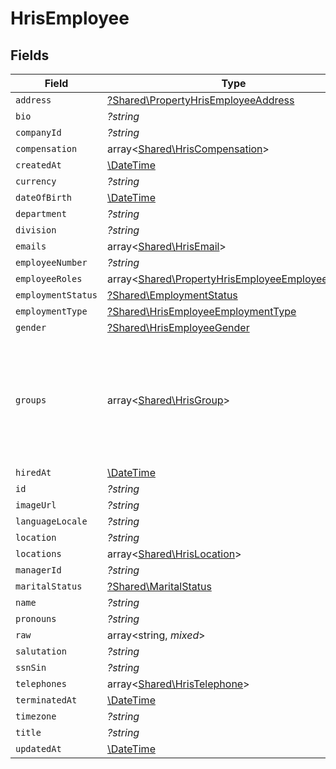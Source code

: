 # HrisEmployee


## Fields

| Field                                                                                                                                           | Type                                                                                                                                            | Required                                                                                                                                        | Description                                                                                                                                     |
| ----------------------------------------------------------------------------------------------------------------------------------------------- | ----------------------------------------------------------------------------------------------------------------------------------------------- | ----------------------------------------------------------------------------------------------------------------------------------------------- | ----------------------------------------------------------------------------------------------------------------------------------------------- |
| `address`                                                                                                                                       | [?Shared\PropertyHrisEmployeeAddress](../../Models/Shared/PropertyHrisEmployeeAddress.md)                                                       | :heavy_minus_sign:                                                                                                                              | N/A                                                                                                                                             |
| `bio`                                                                                                                                           | *?string*                                                                                                                                       | :heavy_minus_sign:                                                                                                                              | N/A                                                                                                                                             |
| `companyId`                                                                                                                                     | *?string*                                                                                                                                       | :heavy_minus_sign:                                                                                                                              | N/A                                                                                                                                             |
| `compensation`                                                                                                                                  | array<[Shared\HrisCompensation](../../Models/Shared/HrisCompensation.md)>                                                                       | :heavy_minus_sign:                                                                                                                              | N/A                                                                                                                                             |
| `createdAt`                                                                                                                                     | [\DateTime](https://www.php.net/manual/en/class.datetime.php)                                                                                   | :heavy_minus_sign:                                                                                                                              | N/A                                                                                                                                             |
| `currency`                                                                                                                                      | *?string*                                                                                                                                       | :heavy_minus_sign:                                                                                                                              | N/A                                                                                                                                             |
| `dateOfBirth`                                                                                                                                   | [\DateTime](https://www.php.net/manual/en/class.datetime.php)                                                                                   | :heavy_minus_sign:                                                                                                                              | N/A                                                                                                                                             |
| `department`                                                                                                                                    | *?string*                                                                                                                                       | :heavy_minus_sign:                                                                                                                              | N/A                                                                                                                                             |
| `division`                                                                                                                                      | *?string*                                                                                                                                       | :heavy_minus_sign:                                                                                                                              | N/A                                                                                                                                             |
| `emails`                                                                                                                                        | array<[Shared\HrisEmail](../../Models/Shared/HrisEmail.md)>                                                                                     | :heavy_minus_sign:                                                                                                                              | N/A                                                                                                                                             |
| `employeeNumber`                                                                                                                                | *?string*                                                                                                                                       | :heavy_minus_sign:                                                                                                                              | N/A                                                                                                                                             |
| `employeeRoles`                                                                                                                                 | array<[Shared\PropertyHrisEmployeeEmployeeRoles](../../Models/Shared/PropertyHrisEmployeeEmployeeRoles.md)>                                     | :heavy_minus_sign:                                                                                                                              | N/A                                                                                                                                             |
| `employmentStatus`                                                                                                                              | [?Shared\EmploymentStatus](../../Models/Shared/EmploymentStatus.md)                                                                             | :heavy_minus_sign:                                                                                                                              | N/A                                                                                                                                             |
| `employmentType`                                                                                                                                | [?Shared\HrisEmployeeEmploymentType](../../Models/Shared/HrisEmployeeEmploymentType.md)                                                         | :heavy_minus_sign:                                                                                                                              | N/A                                                                                                                                             |
| `gender`                                                                                                                                        | [?Shared\HrisEmployeeGender](../../Models/Shared/HrisEmployeeGender.md)                                                                         | :heavy_minus_sign:                                                                                                                              | N/A                                                                                                                                             |
| `groups`                                                                                                                                        | array<[Shared\HrisGroup](../../Models/Shared/HrisGroup.md)>                                                                                     | :heavy_minus_sign:                                                                                                                              | Which groups/teams/units that this employee/user belongs to.  May not have all of the Group fields present, but should have id, name, or email. |
| `hiredAt`                                                                                                                                       | [\DateTime](https://www.php.net/manual/en/class.datetime.php)                                                                                   | :heavy_minus_sign:                                                                                                                              | N/A                                                                                                                                             |
| `id`                                                                                                                                            | *?string*                                                                                                                                       | :heavy_minus_sign:                                                                                                                              | N/A                                                                                                                                             |
| `imageUrl`                                                                                                                                      | *?string*                                                                                                                                       | :heavy_minus_sign:                                                                                                                              | N/A                                                                                                                                             |
| `languageLocale`                                                                                                                                | *?string*                                                                                                                                       | :heavy_minus_sign:                                                                                                                              | N/A                                                                                                                                             |
| `location`                                                                                                                                      | *?string*                                                                                                                                       | :heavy_minus_sign:                                                                                                                              | N/A                                                                                                                                             |
| `locations`                                                                                                                                     | array<[Shared\HrisLocation](../../Models/Shared/HrisLocation.md)>                                                                               | :heavy_minus_sign:                                                                                                                              | N/A                                                                                                                                             |
| `managerId`                                                                                                                                     | *?string*                                                                                                                                       | :heavy_minus_sign:                                                                                                                              | N/A                                                                                                                                             |
| `maritalStatus`                                                                                                                                 | [?Shared\MaritalStatus](../../Models/Shared/MaritalStatus.md)                                                                                   | :heavy_minus_sign:                                                                                                                              | N/A                                                                                                                                             |
| `name`                                                                                                                                          | *?string*                                                                                                                                       | :heavy_minus_sign:                                                                                                                              | N/A                                                                                                                                             |
| `pronouns`                                                                                                                                      | *?string*                                                                                                                                       | :heavy_minus_sign:                                                                                                                              | N/A                                                                                                                                             |
| `raw`                                                                                                                                           | array<string, *mixed*>                                                                                                                          | :heavy_minus_sign:                                                                                                                              | N/A                                                                                                                                             |
| `salutation`                                                                                                                                    | *?string*                                                                                                                                       | :heavy_minus_sign:                                                                                                                              | N/A                                                                                                                                             |
| `ssnSin`                                                                                                                                        | *?string*                                                                                                                                       | :heavy_minus_sign:                                                                                                                              | N/A                                                                                                                                             |
| `telephones`                                                                                                                                    | array<[Shared\HrisTelephone](../../Models/Shared/HrisTelephone.md)>                                                                             | :heavy_minus_sign:                                                                                                                              | N/A                                                                                                                                             |
| `terminatedAt`                                                                                                                                  | [\DateTime](https://www.php.net/manual/en/class.datetime.php)                                                                                   | :heavy_minus_sign:                                                                                                                              | N/A                                                                                                                                             |
| `timezone`                                                                                                                                      | *?string*                                                                                                                                       | :heavy_minus_sign:                                                                                                                              | N/A                                                                                                                                             |
| `title`                                                                                                                                         | *?string*                                                                                                                                       | :heavy_minus_sign:                                                                                                                              | N/A                                                                                                                                             |
| `updatedAt`                                                                                                                                     | [\DateTime](https://www.php.net/manual/en/class.datetime.php)                                                                                   | :heavy_minus_sign:                                                                                                                              | N/A                                                                                                                                             |